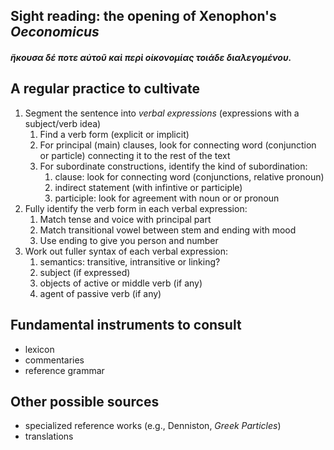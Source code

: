 
## Sight reading: the opening of Xenophon's *Oeconomicus*

##### ἤκουσα δέ ποτε αὐτοῦ καὶ περὶ οἰκονομίας τοιάδε διαλεγομένου.

## A regular practice to cultivate

1. Segment the sentence into *verbal expressions* (expressions with a subject/verb idea)
    1. Find a verb form (explicit or implicit)
    1. For principal (main) clauses, look for connecting word (conjunction or particle) connecting it to the rest of the text
    1. For subordinate constructions, identify the kind of subordination:
        1. clause: look for connecting word (conjunctions, relative pronoun)
        2. indirect statement (with infintive or participle)
        3. participle: look for agreement with noun or or pronoun
2. Fully identify the verb form in each verbal expression:
    1. Match tense and voice with principal part
    2. Match transitional vowel between stem and ending with mood
    3. Use ending to give you person and number
3. Work out fuller syntax of each verbal expression:
    1. semantics: transitive, intransitive or linking?
    2. subject (if expressed) 
    2. objects of active or middle verb (if any)
    2. agent of passive verb (if any)


## Fundamental instruments to consult

- lexicon
- commentaries
- reference grammar

## Other possible sources 

- specialized reference works (e.g., Denniston, *Greek Particles*)
- translations